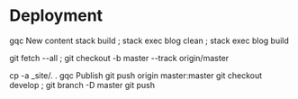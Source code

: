 # Deployment

gqc New content
stack build ; stack exec blog clean ; stack exec blog build

git fetch --all ; git checkout -b master --track origin/master

cp -a _site/. .
gqc Publish
git push origin master:master
git checkout develop ; git branch -D master
git push
